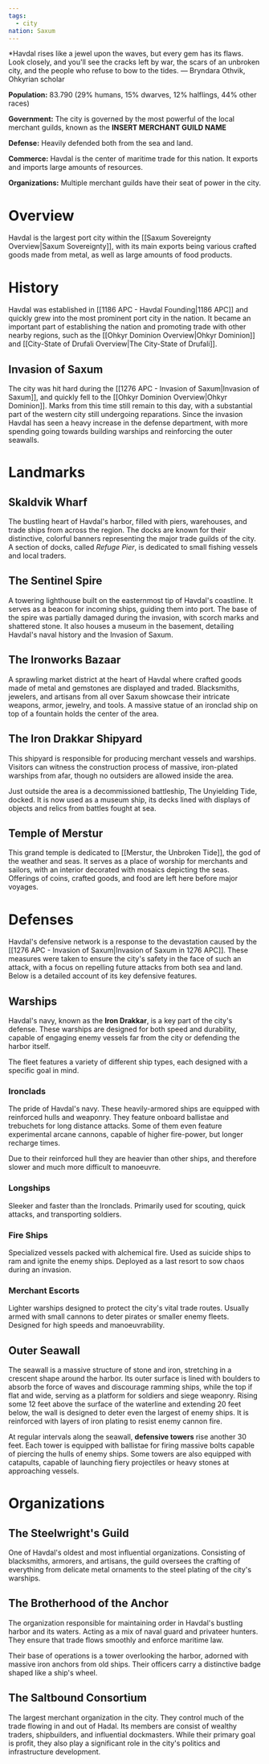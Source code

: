 ```yaml
---
tags:
  - city
nation: Saxum
---
```

*Havdal rises like a jewel upon the waves, but every gem has its flaws. Look closely, and you'll see the cracks left by war, the scars of an unbroken city, and the people who refuse to bow to the tides.
— Bryndara Othvik, Ohkyrian scholar

**Population:** 83.790 (29% humans, 15% dwarves, 12% halflings, 44% other races)

**Government:** The city is governed by the most powerful of the local merchant guilds, known as the **INSERT MERCHANT GUILD NAME**

**Defense:** Heavily defended both from the sea and land.

**Commerce:** Havdal is the center of maritime trade for this nation. It exports and imports large amounts of resources.

**Organizations:** Multiple merchant guilds have their seat of power in the city.
# Overview
Havdal is the largest port city within the [[Saxum Sovereignty Overview|Saxum Sovereignty]], with its main exports being various crafted goods made from metal, as well as large amounts of food products.
# History
Havdal was established in [[1186 APC - Havdal Founding|1186 APC]] and quickly grew into the most prominent port city in the nation. It became an important part of establishing the nation and promoting trade with other nearby regions, such as the [[Ohkyr Dominion Overview|Ohkyr Dominion]] and [[City-State of Drufali Overview|The City-State of Drufali]].
## Invasion of Saxum
The city was hit hard during the [[1276 APC - Invasion of Saxum|Invasion of Saxum]], and quickly fell to the [[Ohkyr Dominion Overview|Ohkyr Dominion]]. Marks from this time still remain to this day, with a substantial part of the western city still undergoing reparations. Since the invasion Havdal has seen a heavy increase in the defense department, with more spending going towards building warships and reinforcing the outer seawalls.
# Landmarks
## Skaldvik Wharf
The bustling heart of Havdal's harbor, filled with piers, warehouses, and trade ships from across the region. The docks are known for their distinctive, colorful banners representing the major trade guilds of the city. A section of docks, called *Refuge Pier*, is dedicated to small fishing vessels and local traders.
## The Sentinel Spire
A towering lighthouse built on the easternmost tip of Havdal's coastline. It serves as a beacon for incoming ships, guiding them into port. The base of the spire was partially damaged during the invasion, with scorch marks and shattered stone. It also houses a museum in the basement, detailing Havdal's naval history and the Invasion of Saxum.
## The Ironworks Bazaar
A sprawling market district at the heart of Havdal where crafted goods made of metal and gemstones are displayed and traded. Blacksmiths, jewelers, and artisans from all over Saxum showcase their intricate weapons, armor, jewelry, and tools. A massive statue of an ironclad ship on top of a fountain holds the center of the area.
## The Iron Drakkar Shipyard
This shipyard is responsible for producing merchant vessels and warships. Visitors can witness the construction process of massive, iron-plated warships from afar, though no outsiders are allowed inside the area.

Just outside the area is a decommissioned battleship, The Unyielding Tide, docked. It is now used as a museum ship, its decks lined with displays of objects and relics from battles fought at sea.
## Temple of Merstur
This grand temple is dedicated to [[Merstur, the Unbroken Tide]], the god of the weather and seas. It serves as a place of worship for merchants and sailors, with an interior decorated with mosaics depicting the seas. Offerings of coins, crafted goods, and food are left here before major voyages.
# Defenses
Havdal's defensive network is a response to the devastation caused by the [[1276 APC - Invasion of Saxum|Invasion of Saxum in 1276 APC]]. These measures were taken to ensure the city's safety in the face of such an attack, with a focus on repelling future attacks from both sea and land. Below is a detailed account of its key defensive features.
## Warships
Havdal's navy, known as the **Iron Drakkar**, is a key part of the city's defense. These warships are designed for both speed and durability, capable of engaging enemy vessels far from the city or defending the harbor itself.

The fleet features a variety of different ship types, each designed with a specific goal in mind.
### Ironclads
The pride of Havdal's navy. These heavily-armored ships are equipped with reinforced hulls and weaponry. They feature onboard ballistae and trebuchets for long distance attacks. Some of them even feature experimental arcane cannons, capable of higher fire-power, but longer recharge times.

Due to their reinforced hull they are heavier than other ships, and therefore slower and much more difficult to manoeuvre.
### Longships
Sleeker and faster than the Ironclads. Primarily used for scouting, quick attacks, and transporting soldiers.
### Fire Ships
Specialized vessels packed with alchemical fire. Used as suicide ships to ram and ignite the enemy ships. Deployed as a last resort to sow chaos during an invasion.
### Merchant Escorts
Lighter warships designed to protect the city's vital trade routes. Usually armed with small cannons to deter pirates or smaller enemy fleets. Designed for high speeds and manoeuvrability.
## Outer Seawall
The seawall is a massive structure of stone and iron, stretching in a crescent shape around the harbor. Its outer surface is lined with boulders to absorb the force of waves and discourage ramming ships, while the top if flat and wide, serving as a platform for soldiers and siege weaponry. Rising some 12 feet above the surface of the waterline and extending 20 feet below, the wall is designed to deter even the largest of enemy ships. It is reinforced with layers of iron plating to resist enemy cannon fire.

At regular intervals along the seawall, **defensive towers** rise another 30 feet. Each tower is equipped with ballistae for firing massive bolts capable of piercing the hulls of enemy ships. Some towers are also equipped with catapults, capable of launching fiery projectiles or heavy stones at approaching vessels.
# Organizations
## The Steelwright's Guild
One of Havdal's oldest and most influential organizations. Consisting of blacksmiths, armorers, and artisans, the guild oversees the crafting of everything from delicate metal ornaments to the steel plating of the city's warships.
## The Brotherhood of the Anchor
The organization responsible for maintaining order in Havdal's bustling harbor and its waters. Acting as a mix of naval guard and privateer hunters. They ensure that trade flows smoothly and enforce maritime law.

Their base of operations is a tower overlooking the harbor, adorned with massive iron anchors from old ships. Their officers carry a distinctive badge shaped like a ship's wheel.
## The Saltbound Consortium
The largest merchant organization in the city. They control much of the trade flowing in and out of Hadal. Its members are consist of wealthy traders, shipbuilders, and influential dockmasters. While their primary goal is profit, they also play a significant role in the city's politics and infrastructure development.